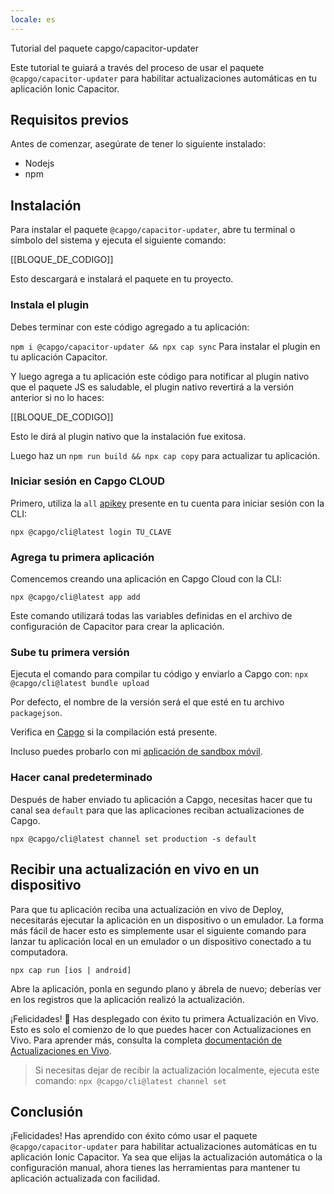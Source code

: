 ```yaml
---
locale: es
---
```


Tutorial del paquete capgo/capacitor-updater

Este tutorial te guiará a través del proceso de usar el paquete `@capgo/capacitor-updater` para habilitar actualizaciones automáticas en tu aplicación Ionic Capacitor.

## Requisitos previos

Antes de comenzar, asegúrate de tener lo siguiente instalado:

- Nodejs
- npm

## Instalación

Para instalar el paquete `@capgo/capacitor-updater`, abre tu terminal o símbolo del sistema y ejecuta el siguiente comando:

[[BLOQUE_DE_CODIGO]]

Esto descargará e instalará el paquete en tu proyecto.

### Instala el plugin

Debes terminar con este código agregado a tu aplicación:

`npm i @capgo/capacitor-updater && npx cap sync`
Para instalar el plugin en tu aplicación Capacitor.

Y luego agrega a tu aplicación este código para notificar al plugin nativo que el paquete JS es saludable, el plugin nativo revertirá a la versión anterior si no lo haces:

[[BLOQUE_DE_CODIGO]]

Esto le dirá al plugin nativo que la instalación fue exitosa.

Luego haz un `npm run build && npx cap copy` para actualizar tu aplicación.

### Iniciar sesión en Capgo CLOUD

Primero, utiliza la `all` [apikey](https://webcapgo.app/dashboard/apikeys/) presente en tu cuenta para iniciar sesión con la CLI:

`npx @capgo/cli@latest login TU_CLAVE`

### Agrega tu primera aplicación

Comencemos creando una aplicación en Capgo Cloud con la CLI:

`npx @capgo/cli@latest app add`

Este comando utilizará todas las variables definidas en el archivo de configuración de Capacitor para crear la aplicación.

### Sube tu primera versión

Ejecuta el comando para compilar tu código y enviarlo a Capgo con:
`npx @capgo/cli@latest bundle upload`

Por defecto, el nombre de la versión será el que esté en tu archivo `packagejson`.

Verifica en [Capgo](https://webcapgo.app/) si la compilación está presente.

Incluso puedes probarlo con mi [aplicación de sandbox móvil](https://capgo.app/app_mobile/).

### Hacer canal predeterminado

Después de haber enviado tu aplicación a Capgo, necesitas hacer que tu canal sea `default` para que las aplicaciones reciban actualizaciones de Capgo.

`npx @capgo/cli@latest channel set production -s default`

## Recibir una actualización en vivo en un dispositivo

Para que tu aplicación reciba una actualización en vivo de Deploy, necesitarás ejecutar la aplicación en un dispositivo o un emulador. La forma más fácil de hacer esto es simplemente usar el siguiente comando para lanzar tu aplicación local en un emulador o un dispositivo conectado a tu computadora.

    npx cap run [ios | android]

Abre la aplicación, ponla en segundo plano y ábrela de nuevo; deberías ver en los registros que la aplicación realizó la actualización.

¡Felicidades! 🎉 Has desplegado con éxito tu primera Actualización en Vivo. Esto es solo el comienzo de lo que puedes hacer con Actualizaciones en Vivo. Para aprender más, consulta la completa [documentación de Actualizaciones en Vivo](/docs/plugin/cloud-mode/getting-started/).

> Si necesitas dejar de recibir la actualización localmente, ejecuta este comando:
`npx @capgo/cli@latest channel set`

## Conclusión

¡Felicidades! Has aprendido con éxito cómo usar el paquete `@capgo/capacitor-updater` para habilitar actualizaciones automáticas en tu aplicación Ionic Capacitor. Ya sea que elijas la actualización automática o la configuración manual, ahora tienes las herramientas para mantener tu aplicación actualizada con facilidad.